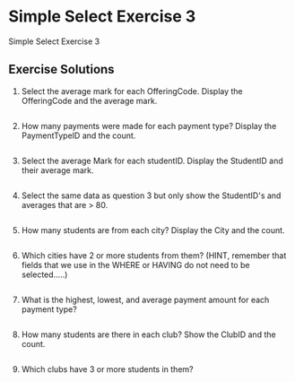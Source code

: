 # Simple Select Exercise 3
Simple Select Exercise 3

## Exercise Solutions
1. Select the average mark for each OfferingCode. Display the OfferingCode and the average mark.<br>

```sql

```

2. How many payments were made for each payment type? Display the PaymentTypeID and the count.<br>

```sql

```

3. Select the average Mark for each studentID. Display the StudentID and their average mark.<br>

```sql

```

4. Select the same data as question 3 but only show the StudentID's and averages that are > 80.<br>

```sql

```

5. How many students are from each city? Display the City and the count.<br>

```sql

```

6. Which cities have 2 or more students from them? (HINT, remember that fields that we use in the WHERE or HAVING do not need to be selected.....)<br>

```sql

```

7. What is the highest, lowest, and average payment amount for each payment type?<br>

```sql

```

8. How many students are there in each club? Show the ClubID and the count.<br>

```sql

```

9. Which clubs have 3 or more students in them?<br>

```sql

```